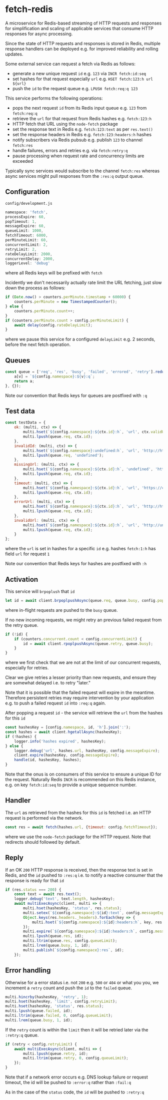 # fetch-redis

A microservice for Redis-based streaming of HTTP requests and responses
for simplification and scaling of applicable services
that consume HTTP responses for async processing.

Since the state of HTTP requests and responses is stored in Redis,
multiple response handlers can be deployed e.g. for improved reliability and rolling updates.

Some external service can request a fetch via Redis as follows:
- generate a new unique request `id` e.g. `123` via `INCR fetch:id:seq`
- set hashes for that request especially `url` e.g. `HSET fetch:123:h url ${url}`
- push the `id` to the request queue e.g. `LPUSH fetch:req:q 123`

This service performs the following operations:
- pops the next request `id` from its Redis input queue e.g. `123` from `fetch:req:q`
- retrieve the `url` for that request from Redis hashes e.g. `fetch:123:h`
- HTTP fetch that URL using the `node-fetch` package
- set the response text in Redis e.g. `fetch:123:text` as per `res.text()`
- set the response headers in Redis e.g. `fetch:123:headers:h` hashes
- notify subscribers via Redis pubsub e.g. publish `123` to channel `fetch:res`
- handle failures, errors and retries e.g. via `fetch:retry:q`
- pause processing when request rate and concurrency limits are exceeded

Typically sync services would subscribe to the channel `fetch:res` whereas async services might pull responses from the `:res:q` output queue.

## Configuration

`config/development.js`
```javascript
namespace: 'fetch',
processExpire: 60,
popTimeout: 1,
messageExpire: 60,
queueLimit: 1000,
fetchTimeout: 6000,
perMinuteLimit: 60,
concurrentLimit: 2,
retryLimit: 2,
rateDelayLimit: 2000,
concurrentDelay: 2000,
loggerLevel: 'debug'
```
where all Redis keys will be prefixed with `fetch`

Incidently we don't necessarily actually rate limit the URL fetching, just slow down the process as follows:
```javascript
if (Date.now() > counters.perMinute.timestamp + 60000) {
    counters.perMinute = new TimestampedCounter();
} else {
    counters.perMinute.count++;
}
if (counters.perMinute.count > config.perMinuteLimit) {
    await delay(config.rateDelayLimit);
}
```
where we pause this service for a configured `delayLimit` e.g. 2 seconds, before the next fetch operation.

## Queues

```javascript
const queue = ['req', 'res', 'busy', 'failed', 'errored', 'retry'].reduce((a, v) => {
    a[v] = `${config.namespace}:${v}:q`;
    return a;
}, {});
```

Note our convention that Redis keys for queues are postfixed with `:q`


## Test data

```javascript
const testData = {
    ok: (multi, ctx) => {
        multi.hset(`${config.namespace}:${ctx.id}:h`, 'url', ctx.validUrl);
        multi.lpush(queue.req, ctx.id);
    },
    invalidId: (multi, ctx) => {
        multi.hset(`${config.namespace}:undefined:h`, 'url', 'http://httpstat.us/200');
        multi.lpush(queue.req, 'undefined');
    },
    missingUrl: (multi, ctx) => {
        multi.hset(`${config.namespace}:${ctx.id}:h`, 'undefined', 'http://httpstat.us/200');
        multi.lpush(queue.req, ctx.id);
    },
    timeout: (multi, ctx) => {
        multi.hset(`${config.namespace}:${ctx.id}:h`, 'url', 'https://com.invalid');
        multi.lpush(queue.req, ctx.id);
    },
    errorUrl: (multi, ctx) => {
        multi.hset(`${config.namespace}:${ctx.id}:h`, 'url', 'http://httpstat.us/500');
        multi.lpush(queue.req, ctx.id);
    },
    invalidUrl: (multi, ctx) => {
        multi.hset(`${config.namespace}:${ctx.id}:h`, 'url', 'http://undefined');
        multi.lpush(queue.req, ctx.id);
    }
};
```
where the `url` is set in hashes for a specific `id` e.g. hashes `fetch:1:h` has field `url` for request `1`

Note our convention that Redis keys for hashes are postfixed with `:h`


## Activation

This service will `brpoplush` that `id`
```javascript
let id = await client.brpoplpushAsync(queue.req, queue.busy, config.popTimeout);
```
where in-flight requests are pushed to the `busy` queue.

If no new incoming requests, we might retry an previous failed request from the retry queue.
```javascript
if (!id) {
    if (counters.concurrent.count < config.concurrentLimit) {
        id = await client.rpoplpushAsync(queue.retry, queue.busy);
    }
}
```
where we first check that we are not at the limit of our concurrent requests, especially for retries.

Clear we give retries a lesser priority than new requests, and ensure they are somewhat delayed i.e. to retry "later."

Note that it is possible that the failed request will expire in the meantime. Therefore persistent retries may require intervention by your application e.g. to push a failed request `id` into `:req:q` again.

After popping a request `id` - the service will retrieve the `url` from the hashes for this `id`
```javascript
const hashesKey = [config.namespace, id, 'h'].join(':');
const hashes = await client.hgetallAsync(hashesKey);
if (!hashes) {
    logger.info('hashes expired', hashesKey);
} else {
    logger.debug('url', hashes.url, hashesKey, config.messageExpire);
    client.expire(hashesKey, config.messageExpire);
    handle(id, hashesKey, hashes);
}
```

Note that the onus is on consumers of this service to ensure a unique ID for the request. Naturally Redis `INCR` is recommended on this Redis instance, e.g. on key `fetch:id:seq` to provide a unique sequence number.


## Handler

The `url` as retrieved from the hashes for this `id` is fetched i.e. an HTTP request is performed via the network.
```javascript
const res = await fetch(hashes.url, {timeout: config.fetchTimeout});
```
where we use the `node-fetch` package for the HTTP request. Note that redirects should followed by default.


## Reply

If an OK `200` HTTP response is received, then the response text is set in Redis, and the `id` pushed to `:res:q` i.e. to notify a reactive consumer that the response is ready for that `id`
```javascript
if (res.status === 200) {
    const text = await res.text();
    logger.debug('text', text.length, hashesKey);
    await multiExecAsync(client, multi => {
        multi.hset(hashesKey, 'status', res.status);
        multi.setex(`${config.namespace}:${id}:text`, config.messageExpire, text);
        Object.keys(res.headers._headers).forEach(key => {
            multi.hset(`${config.namespace}:${id}:headers:h`, key, res.headers.get(key).toString());
        });
        multi.expire(`${config.namespace}:${id}:headers:h`, config.messageExpire);
        multi.lpush(queue.res, id);
        multi.ltrim(queue.res, config.queueLimit);
        multi.lrem(queue.busy, 1, id);
        multi.publish(`${config.namespace}:res`, id);
    });
```

## Error handling

Otherwise for a error status i.e. not `200` e.g. `500` or `404` or what you you, we increment a `retry` count and push the `id` to the `failed` queue.
```javascript
multi.hincrby(hashesKey, 'retry', 1);
multi.hset(hashesKey, 'limit', config.retryLimit);
multi.hset(hashesKey, 'status', res.status);
multi.lpush(queue.failed, id);
multi.ltrim(queue.failed, 0, config.queueLimit);
multi.lrem(queue.busy, 1, id);
```
If the `retry` count is within the `limit` then it will be retried later via the `:retry:q` queue.
```javascript
if (retry < config.retryLimit) {
    await multiExecAsync(client, multi => {
        multi.lpush(queue.retry, id);
        multi.ltrim(queue.retry, 0, config.queueLimit);
    });
}
```

Note that if a network error occurs e.g. DNS lookup failure or request timeout, the id will be pushed to `:error:q` rather than `:fail:q`

As in the case of the `status` code, the `id` will be pushed to `:retry:q`
